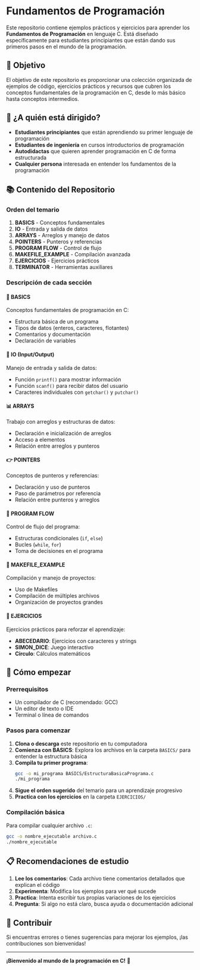 # Fundamentos de Programación

Este repositorio contiene ejemplos prácticos y ejercicios para aprender los **Fundamentos de Programación** en lenguaje C. Está diseñado específicamente para estudiantes principiantes que están dando sus primeros pasos en el mundo de la programación.

## 🎯 Objetivo

El objetivo de este repositorio es proporcionar una colección organizada de ejemplos de código, ejercicios prácticos y recursos que cubren los conceptos fundamentales de la programación en C, desde lo más básico hasta conceptos intermedios.

## 👥 ¿A quién está dirigido?

- **Estudiantes principiantes** que están aprendiendo su primer lenguaje de programación
- **Estudiantes de ingeniería** en cursos introductorios de programación
- **Autodidactas** que quieren aprender programación en C de forma estructurada
- **Cualquier persona** interesada en entender los fundamentos de la programación

## 📚 Contenido del Repositorio

### Orden del temario

1) **BASICS** - Conceptos fundamentales
2) **IO** - Entrada y salida de datos
3) **ARRAYS** - Arreglos y manejo de datos
4) **POINTERS** - Punteros y referencias
5) **PROGRAM FLOW** - Control de flujo
6) **MAKEFILE_EXAMPLE** - Compilación avanzada
7) **EJERCICIOS** - Ejercicios prácticos
8) **TERMINATOR** - Herramientas auxiliares

### Descripción de cada sección

#### 📖 BASICS
Conceptos fundamentales de programación en C:
- Estructura básica de un programa
- Tipos de datos (enteros, caracteres, flotantes)
- Comentarios y documentación
- Declaración de variables

#### 🔄 IO (Input/Output)
Manejo de entrada y salida de datos:
- Función `printf()` para mostrar información
- Función `scanf()` para recibir datos del usuario
- Caracteres individuales con `getchar()` y `putchar()`

#### 📊 ARRAYS
Trabajo con arreglos y estructuras de datos:
- Declaración e inicialización de arreglos
- Acceso a elementos
- Relación entre arreglos y punteros

#### 👉 POINTERS
Conceptos de punteros y referencias:
- Declaración y uso de punteros
- Paso de parámetros por referencia
- Relación entre punteros y arreglos

#### 🌊 PROGRAM FLOW
Control de flujo del programa:
- Estructuras condicionales (`if`, `else`)
- Bucles (`while`, `for`)
- Toma de decisiones en el programa

#### 🔧 MAKEFILE_EXAMPLE
Compilación y manejo de proyectos:
- Uso de Makefiles
- Compilación de múltiples archivos
- Organización de proyectos grandes

#### 💪 EJERCICIOS
Ejercicios prácticos para reforzar el aprendizaje:
- **ABECEDARIO**: Ejercicios con caracteres y strings
- **SIMON_DICE**: Juego interactivo
- **Circulo**: Cálculos matemáticos

## 🚀 Cómo empezar

### Prerrequisitos
- Un compilador de C (recomendado: GCC)
- Un editor de texto o IDE
- Terminal o línea de comandos

### Pasos para comenzar

1. **Clona o descarga** este repositorio en tu computadora
2. **Comienza con BASICS**: Explora los archivos en la carpeta `BASICS/` para entender la estructura básica
3. **Compila tu primer programa**:
   ```bash
   gcc -o mi_programa BASICS/EstructuraBasicaPrograma.c
   ./mi_programa
   ```
4. **Sigue el orden sugerido** del temario para un aprendizaje progresivo
5. **Practica con los ejercicios** en la carpeta `EJERCICIOS/`

### Compilación básica
Para compilar cualquier archivo `.c`:
```bash
gcc -o nombre_ejecutable archivo.c
./nombre_ejecutable
```

## 📋 Recomendaciones de estudio

1. **Lee los comentarios**: Cada archivo tiene comentarios detallados que explican el código
2. **Experimenta**: Modifica los ejemplos para ver qué sucede
3. **Practica**: Intenta escribir tus propias variaciones de los ejercicios
4. **Pregunta**: Si algo no está claro, busca ayuda o documentación adicional

## 🤝 Contribuir

Si encuentras errores o tienes sugerencias para mejorar los ejemplos, ¡las contribuciones son bienvenidas!

---

**¡Bienvenido al mundo de la programación en C!** 🎉